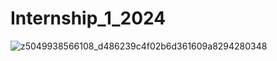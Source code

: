 # Internship_1_2024
![z5049938566108_d486239c4f02b6d361609a8294280348](https://github.com/HuuVan17052002/Internship_1_2024/assets/161009620/e5ed65c8-03bb-4e4a-a715-d7eefe8b6d59)
